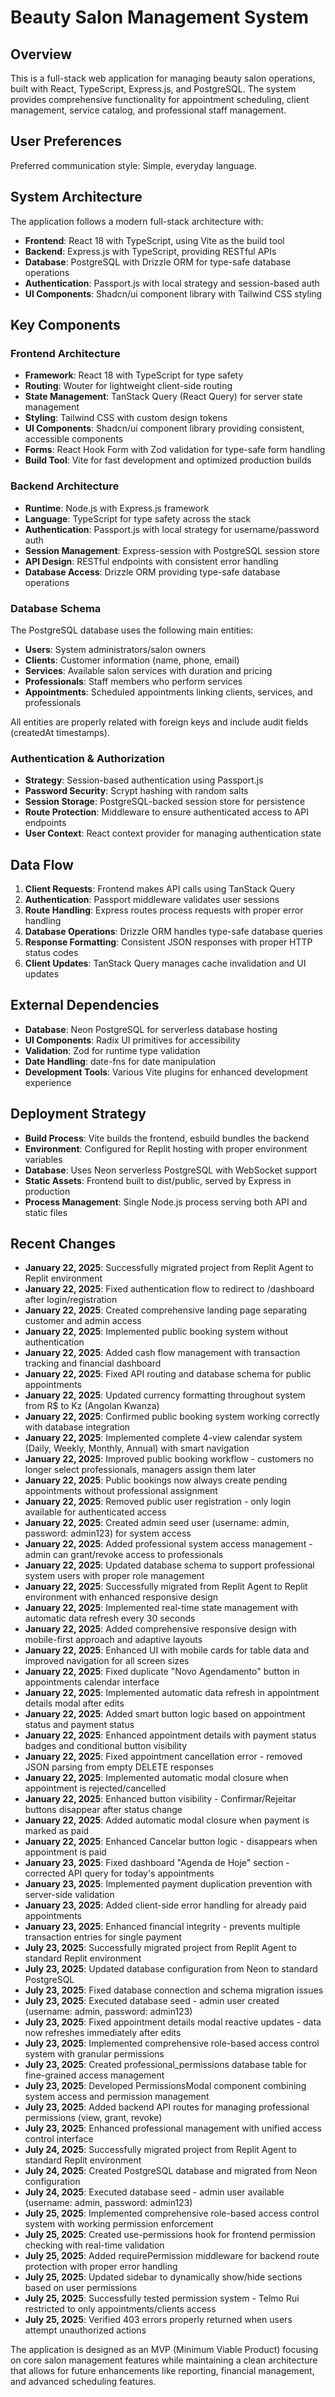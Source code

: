 # Beauty Salon Management System

## Overview
This is a full-stack web application for managing beauty salon operations, built with React, TypeScript, Express.js, and PostgreSQL. The system provides comprehensive functionality for appointment scheduling, client management, service catalog, and professional staff management.

## User Preferences
Preferred communication style: Simple, everyday language.

## System Architecture
The application follows a modern full-stack architecture with:
- **Frontend**: React 18 with TypeScript, using Vite as the build tool
- **Backend**: Express.js with TypeScript, providing RESTful APIs
- **Database**: PostgreSQL with Drizzle ORM for type-safe database operations
- **Authentication**: Passport.js with local strategy and session-based auth
- **UI Components**: Shadcn/ui component library with Tailwind CSS styling

## Key Components

### Frontend Architecture
- **Framework**: React 18 with TypeScript for type safety
- **Routing**: Wouter for lightweight client-side routing
- **State Management**: TanStack Query (React Query) for server state management
- **Styling**: Tailwind CSS with custom design tokens
- **UI Components**: Shadcn/ui component library providing consistent, accessible components
- **Forms**: React Hook Form with Zod validation for type-safe form handling
- **Build Tool**: Vite for fast development and optimized production builds

### Backend Architecture
- **Runtime**: Node.js with Express.js framework
- **Language**: TypeScript for type safety across the stack
- **Authentication**: Passport.js with local strategy for username/password auth
- **Session Management**: Express-session with PostgreSQL session store
- **API Design**: RESTful endpoints with consistent error handling
- **Database Access**: Drizzle ORM providing type-safe database operations

### Database Schema
The PostgreSQL database uses the following main entities:
- **Users**: System administrators/salon owners
- **Clients**: Customer information (name, phone, email)
- **Services**: Available salon services with duration and pricing
- **Professionals**: Staff members who perform services
- **Appointments**: Scheduled appointments linking clients, services, and professionals

All entities are properly related with foreign keys and include audit fields (createdAt timestamps).

### Authentication & Authorization
- **Strategy**: Session-based authentication using Passport.js
- **Password Security**: Scrypt hashing with random salts
- **Session Storage**: PostgreSQL-backed session store for persistence
- **Route Protection**: Middleware to ensure authenticated access to API endpoints
- **User Context**: React context provider for managing authentication state

## Data Flow
1. **Client Requests**: Frontend makes API calls using TanStack Query
2. **Authentication**: Passport middleware validates user sessions
3. **Route Handling**: Express routes process requests with proper error handling
4. **Database Operations**: Drizzle ORM handles type-safe database queries
5. **Response Formatting**: Consistent JSON responses with proper HTTP status codes
6. **Client Updates**: TanStack Query manages cache invalidation and UI updates

## External Dependencies
- **Database**: Neon PostgreSQL for serverless database hosting
- **UI Components**: Radix UI primitives for accessibility
- **Validation**: Zod for runtime type validation
- **Date Handling**: date-fns for date manipulation
- **Development Tools**: Various Vite plugins for enhanced development experience

## Deployment Strategy
- **Build Process**: Vite builds the frontend, esbuild bundles the backend
- **Environment**: Configured for Replit hosting with proper environment variables
- **Database**: Uses Neon serverless PostgreSQL with WebSocket support
- **Static Assets**: Frontend built to dist/public, served by Express in production
- **Process Management**: Single Node.js process serving both API and static files

## Recent Changes
- **January 22, 2025**: Successfully migrated project from Replit Agent to Replit environment
- **January 22, 2025**: Fixed authentication flow to redirect to /dashboard after login/registration
- **January 22, 2025**: Created comprehensive landing page separating customer and admin access
- **January 22, 2025**: Implemented public booking system without authentication  
- **January 22, 2025**: Added cash flow management with transaction tracking and financial dashboard
- **January 22, 2025**: Fixed API routing and database schema for public appointments
- **January 22, 2025**: Updated currency formatting throughout system from R$ to Kz (Angolan Kwanza)
- **January 22, 2025**: Confirmed public booking system working correctly with database integration
- **January 22, 2025**: Implemented complete 4-view calendar system (Daily, Weekly, Monthly, Annual) with smart navigation
- **January 22, 2025**: Improved public booking workflow - customers no longer select professionals, managers assign them later
- **January 22, 2025**: Public bookings now always create pending appointments without professional assignment
- **January 22, 2025**: Removed public user registration - only login available for authenticated access
- **January 22, 2025**: Created admin seed user (username: admin, password: admin123) for system access
- **January 22, 2025**: Added professional system access management - admin can grant/revoke access to professionals
- **January 22, 2025**: Updated database schema to support professional system users with proper role management
- **January 22, 2025**: Successfully migrated from Replit Agent to Replit environment with enhanced responsive design
- **January 22, 2025**: Implemented real-time state management with automatic data refresh every 30 seconds
- **January 22, 2025**: Added comprehensive responsive design with mobile-first approach and adaptive layouts
- **January 22, 2025**: Enhanced UI with mobile cards for table data and improved navigation for all screen sizes
- **January 22, 2025**: Fixed duplicate "Novo Agendamento" button in appointments calendar interface
- **January 22, 2025**: Implemented automatic data refresh in appointment details modal after edits
- **January 22, 2025**: Added smart button logic based on appointment status and payment status
- **January 22, 2025**: Enhanced appointment details with payment status badges and conditional button visibility
- **January 22, 2025**: Fixed appointment cancellation error - removed JSON parsing from empty DELETE responses
- **January 22, 2025**: Implemented automatic modal closure when appointment is rejected/cancelled
- **January 22, 2025**: Enhanced button visibility - Confirmar/Rejeitar buttons disappear after status change
- **January 22, 2025**: Added automatic modal closure when payment is marked as paid
- **January 22, 2025**: Enhanced Cancelar button logic - disappears when appointment is paid
- **January 23, 2025**: Fixed dashboard "Agenda de Hoje" section - corrected API query for today's appointments
- **January 23, 2025**: Implemented payment duplication prevention with server-side validation
- **January 23, 2025**: Added client-side error handling for already paid appointments
- **January 23, 2025**: Enhanced financial integrity - prevents multiple transaction entries for single payment
- **July 23, 2025**: Successfully migrated project from Replit Agent to standard Replit environment
- **July 23, 2025**: Updated database configuration from Neon to standard PostgreSQL
- **July 23, 2025**: Fixed database connection and schema migration issues
- **July 23, 2025**: Executed database seed - admin user created (username: admin, password: admin123)
- **July 23, 2025**: Fixed appointment details modal reactive updates - data now refreshes immediately after edits
- **July 23, 2025**: Implemented comprehensive role-based access control system with granular permissions
- **July 23, 2025**: Created professional_permissions database table for fine-grained access management
- **July 23, 2025**: Developed PermissionsModal component combining system access and permission management
- **July 23, 2025**: Added backend API routes for managing professional permissions (view, grant, revoke)
- **July 23, 2025**: Enhanced professional management with unified access control interface
- **July 24, 2025**: Successfully migrated project from Replit Agent to standard Replit environment
- **July 24, 2025**: Created PostgreSQL database and migrated from Neon configuration  
- **July 24, 2025**: Executed database seed - admin user available (username: admin, password: admin123)
- **July 25, 2025**: Implemented comprehensive role-based access control system with working permission enforcement
- **July 25, 2025**: Created use-permissions hook for frontend permission checking with real-time validation
- **July 25, 2025**: Added requirePermission middleware for backend route protection with proper error handling
- **July 25, 2025**: Updated sidebar to dynamically show/hide sections based on user permissions
- **July 25, 2025**: Successfully tested permission system - Telmo Rui restricted to only appointments/clients access
- **July 25, 2025**: Verified 403 errors properly returned when users attempt unauthorized actions

The application is designed as an MVP (Minimum Viable Product) focusing on core salon management features while maintaining a clean architecture that allows for future enhancements like reporting, financial management, and advanced scheduling features.